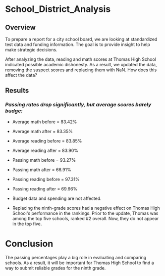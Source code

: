 # School_District_Analysis

## Overview 

To prepare a report for a city school board, we are looking at standardized test data and funding information. The goal is to provide insight to help make strategic decisions.

After analyzing the data, reading and math scores at Thomas High School indicated possible academic dishonesty. As a result, we updated the data, removing the suspect scores and replacing them with NaN. How does this affect the data?

## Results

### *Passing rates drop significantly, but average scores barely budge:*

- Average math before = 83.42%
- Average math after = 83.35%
- Average reading before = 83.85%
- Average reading after = 83.90%
- Passing math before = 93.27%
- Passing math after = 66.91%
- Passing reading before = 97.31%
- Passing reading after = 69.66%

- Budget data and spending are not affected.

- Replacing the ninth-grade scores had a negative effect on Thomas High School's performance in the rankings. Prior to the update, Thomas was among the top five schools, ranked #2 overall. Now, they do not appear in the top five.


# Conclusion

The passing percentages play a big role in evaluating and comparing schools. As a result, it will be important for Thomas High School to find a way to submit reliable grades for the ninth grade.




